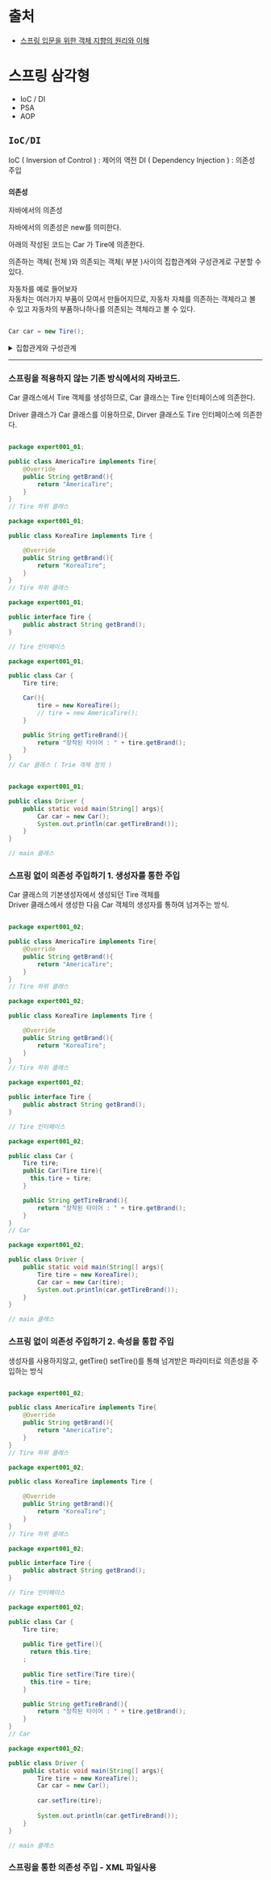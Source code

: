 # 출처

- [스프링 입문을 위한 객체 지향의 원리와 이해](http://www.yes24.com/Product/Goods/17350624)

# 스프링 삼각형

- IoC / DI
- PSA
- AOP

## `IoC/DI`

IoC ( Inversion of Control ) : 제어의 역전
DI ( Dependency Injection ) : 의존성 주입


### `의존성`

자바에서의 의존성

자바에서의 의존성은 new를 의미한다.

아래의 작성된 코드는 Car 가 Tire에 의존한다.

의존하는 객체( 전체 )와 의존되는 객체( 부분 )사이의 집합관계와 구성관게로 구분할 수 있다. 

자동차를 예로 들어보자<br> 
자동차는 여러가지 부품이 모여서 만들어지므로, 자동차 자체를 의존하는 객체라고 볼 수 있고 자동차의 부품하나하나를 의존되는 객체라고 볼 수 있다.

~~~java

Car car = new Tire();

~~~

<details>
<summary> 집합관게와 구성관계 </summary>

**집합관계** : 부분이 전체와 다른 라이프사이클을 가진다.

**구성관계** : 부분이 전체와 같은 라이프사이클을 가진다.
</details>

* * *

### 스프링을 적용하지 않는 기존 방식에서의 자바코드.

Car 클래스에서 Tire 객체를 생성하므로, Car 클래스는 Tire 인터페이스에 의존한다.

Driver 클래스가 Car 클래스를 이용하므로, Dirver 클래스도 Tire 인터페이스에 의존한다.

~~~java

package expert001_01;

public class AmericaTire implements Tire{
    @Override
    public String getBrand(){
        return "AmericaTire";
    }
}
// Tire 하위 클래스

package expert001_01;

public class KoreaTire implements Tire {

    @Override
    public String getBrand(){
        return "KoreaTire";
    }
}
// Tire 하위 클래스

package expert001_01;

public interface Tire {
    public abstract String getBrand();
}

// Tire 인터페이스

package expert001_01;

public class Car {
    Tire tire;

    Car(){
        tire = new KoreaTire();
        // tire = new AmericaTire();
    }

    public String getTireBrand(){
        return "장착된 타이어 : " + tire.getBrand();
    }
}
// Car 클래스 ( Trie 객체 정의 ) 


package expert001_01;

public class Driver {
    public static void main(String[] args){
        Car car = new Car();
        System.out.println(car.getTireBrand());
    }
}

// main 클래스

~~~

### 스프링 없이 의존성 주입하기 1. 생성자를 통한 주입

Car 클래스의 기본생성자에서 생성되던 Tire 객체를<br>
Driver 클래스에서 생성한 다음 Car 객체의 생성자를 통하여 넘겨주는 방식.

~~~java

package expert001_02;

public class AmericaTire implements Tire{
    @Override
    public String getBrand(){
        return "AmericaTire";
    }
}
// Tire 하위 클래스

package expert001_02;

public class KoreaTire implements Tire {

    @Override
    public String getBrand(){
        return "KoreaTire";
    }
}
// Tire 하위 클래스

package expert001_02;

public interface Tire {
    public abstract String getBrand();
}

// Tire 인터페이스

package expert001_02;

public class Car {
    Tire tire;
    public Car(Tire tire){
      this.tire = tire;
    }

    public String getTireBrand(){
        return "장착된 타이어 : " + tire.getBrand();
    }
}
// Car 

package expert001_02;

public class Driver {
    public static void main(String[] args){
        Tire tire = new KoreaTire();
        Car car = new Car(tire);
        System.out.println(car.getTireBrand());
    }
}

// main 클래스

~~~


### 스프링 없이 의존성 주입하기 2. 속성을 통합 주입

생성자를 사용하지않고, getTire() setTire()를 통해 넘겨받은 파라미터로 의존성을 주입하는 방식

~~~java

package expert001_02;

public class AmericaTire implements Tire{
    @Override
    public String getBrand(){
        return "AmericaTire";
    }
}
// Tire 하위 클래스

package expert001_02;

public class KoreaTire implements Tire {

    @Override
    public String getBrand(){
        return "KoreaTire";
    }
}
// Tire 하위 클래스

package expert001_02;

public interface Tire {
    public abstract String getBrand();
}

// Tire 인터페이스

package expert001_02;

public class Car {
    Tire tire;
    
    public Tire getTire(){
      return this.tire;
    ;
    
    public Tire setTire(Tire tire){
      this.tire = tire;
    }

    public String getTireBrand(){
        return "장착된 타이어 : " + tire.getBrand();
    }
}
// Car 

package expert001_02;

public class Driver {
    public static void main(String[] args){
        Tire tire = new KoreaTire();
        Car car = new Car();
        
        car.setTire(tire);
        
        System.out.println(car.getTireBrand());
    }
}

// main 클래스

~~~

### 스프링을 통한 의존성 주입 - XML 파일사용
